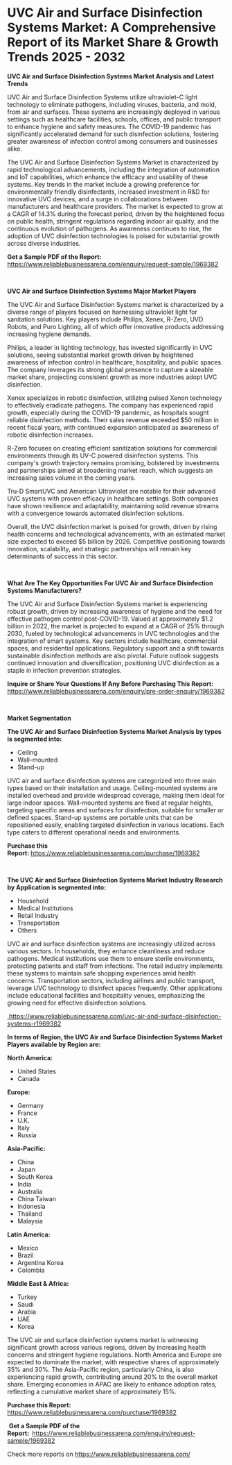 <p><h1>UVC Air and Surface Disinfection Systems Market: A Comprehensive Report of its Market Share & Growth Trends 2025 - 2032</h1></p><p><strong>UVC Air and Surface Disinfection Systems Market Analysis and Latest Trends</strong></p>
<p><p>UVC Air and Surface Disinfection Systems utilize ultraviolet-C light technology to eliminate pathogens, including viruses, bacteria, and mold, from air and surfaces. These systems are increasingly deployed in various settings such as healthcare facilities, schools, offices, and public transport to enhance hygiene and safety measures. The COVID-19 pandemic has significantly accelerated demand for such disinfection solutions, fostering greater awareness of infection control among consumers and businesses alike.</p><p>The UVC Air and Surface Disinfection Systems Market is characterized by rapid technological advancements, including the integration of automation and IoT capabilities, which enhance the efficacy and usability of these systems. Key trends in the market include a growing preference for environmentally friendly disinfectants, increased investment in R&D for innovative UVC devices, and a surge in collaborations between manufacturers and healthcare providers. The market is expected to grow at a CAGR of 14.3% during the forecast period, driven by the heightened focus on public health, stringent regulations regarding indoor air quality, and the continuous evolution of pathogens. As awareness continues to rise, the adoption of UVC disinfection technologies is poised for substantial growth across diverse industries.</p></p>
<p><strong>Get a Sample PDF of the Report:&nbsp;</strong> <a href="https://www.reliablebusinessarena.com/enquiry/request-sample/1969382?utm_campaign=3535&utm_medium=2&utm_source=Github&utm_content=ia&utm_term=06042025&utm_id=uvc-air-and-surface-disinfection-systems">https://www.reliablebusinessarena.com/enquiry/request-sample/1969382</a></p>
<p>&nbsp;</p>
<p><strong>UVC Air and Surface Disinfection Systems Major Market Players</strong></p>
<p><p>The UVC Air and Surface Disinfection Systems market is characterized by a diverse range of players focused on harnessing ultraviolet light for sanitation solutions. Key players include Philips, Xenex, R-Zero, UVD Robots, and Puro Lighting, all of which offer innovative products addressing increasing hygiene demands. </p><p>Philips, a leader in lighting technology, has invested significantly in UVC solutions, seeing substantial market growth driven by heightened awareness of infection control in healthcare, hospitality, and public spaces. The company leverages its strong global presence to capture a sizeable market share, projecting consistent growth as more industries adopt UVC disinfection.</p><p>Xenex specializes in robotic disinfection, utilizing pulsed Xenon technology to effectively eradicate pathogens. The company has experienced rapid growth, especially during the COVID-19 pandemic, as hospitals sought reliable disinfection methods. Their sales revenue exceeded $50 million in recent fiscal years, with continued expansion anticipated as awareness of robotic disinfection increases.</p><p>R-Zero focuses on creating efficient sanitization solutions for commercial environments through its UV-C powered disinfection systems. This company's growth trajectory remains promising, bolstered by investments and partnerships aimed at broadening market reach, which suggests an increasing sales volume in the coming years.</p><p>Tru-D SmartUVC and American Ultraviolet are notable for their advanced UVC systems with proven efficacy in healthcare settings. Both companies have shown resilience and adaptability, maintaining solid revenue streams with a convergence towards automated disinfection solutions.</p><p>Overall, the UVC disinfection market is poised for growth, driven by rising health concerns and technological advancements, with an estimated market size expected to exceed $5 billion by 2026. Competitive positioning towards innovation, scalability, and strategic partnerships will remain key determinants of success in this sector.</p></p>
<p>&nbsp;</p>
<p><strong>What Are The Key Opportunities For UVC Air and Surface Disinfection Systems Manufacturers?</strong></p>
<p><p>The UVC Air and Surface Disinfection Systems market is experiencing robust growth, driven by increasing awareness of hygiene and the need for effective pathogen control post-COVID-19. Valued at approximately $1.2 billion in 2022, the market is projected to expand at a CAGR of 25% through 2030, fueled by technological advancements in UVC technologies and the integration of smart systems. Key sectors include healthcare, commercial spaces, and residential applications. Regulatory support and a shift towards sustainable disinfection methods are also pivotal. Future outlook suggests continued innovation and diversification, positioning UVC disinfection as a staple in infection prevention strategies.</p></p>
<p><strong>Inquire or Share Your Questions If Any Before Purchasing This Report:</strong> <a href="https://www.reliablebusinessarena.com/enquiry/pre-order-enquiry/1969382?utm_campaign=3535&utm_medium=2&utm_source=Github&utm_content=ia&utm_term=06042025&utm_id=uvc-air-and-surface-disinfection-systems">https://www.reliablebusinessarena.com/enquiry/pre-order-enquiry/1969382</a></p>
<p>&nbsp;</p>
<p><strong>Market Segmentation</strong></p>
<p><strong>The UVC Air and Surface Disinfection Systems Market Analysis by types is segmented into:</strong></p>
<p><ul><li>Ceiling</li><li>Wall-mounted</li><li>Stand-up</li></ul></p>
<p><p>UVC air and surface disinfection systems are categorized into three main types based on their installation and usage. Ceiling-mounted systems are installed overhead and provide widespread coverage, making them ideal for large indoor spaces. Wall-mounted systems are fixed at regular heights, targeting specific areas and surfaces for disinfection, suitable for smaller or defined spaces. Stand-up systems are portable units that can be repositioned easily, enabling targeted disinfection in various locations. Each type caters to different operational needs and environments.</p></p>
<p><strong>Purchase this Report:&nbsp;</strong><a href="https://www.reliablebusinessarena.com/purchase/1969382?utm_campaign=3535&utm_medium=2&utm_source=Github&utm_content=ia&utm_term=06042025&utm_id=uvc-air-and-surface-disinfection-systems">https://www.reliablebusinessarena.com/purchase/1969382</a></p>
<p>&nbsp;</p>
<p><strong>The UVC Air and Surface Disinfection Systems Market Industry Research by Application is segmented into:</strong></p>
<p><ul><li>Household</li><li>Medical Institutions</li><li>Retail Industry</li><li>Transportation</li><li>Others</li></ul></p>
<p><p>UVC air and surface disinfection systems are increasingly utilized across various sectors. In households, they enhance cleanliness and reduce pathogens. Medical institutions use them to ensure sterile environments, protecting patients and staff from infections. The retail industry implements these systems to maintain safe shopping experiences amid health concerns. Transportation sectors, including airlines and public transport, leverage UVC technology to disinfect spaces frequently. Other applications include educational facilities and hospitality venues, emphasizing the growing need for effective disinfection solutions.</p></p>
<p><a href="https://www.reliablebusinessarena.com/uvc-air-and-surface-disinfection-systems-r1969382?utm_campaign=3535&utm_medium=2&utm_source=Github&utm_content=ia&utm_term=06042025&utm_id=uvc-air-and-surface-disinfection-systems">&nbsp;https://www.reliablebusinessarena.com/uvc-air-and-surface-disinfection-systems-r1969382</a></p>
<p><strong>In terms of Region, the UVC Air and Surface Disinfection Systems Market Players available by Region are:</strong></p>
<p>
    <p> <strong> North America: </strong>
        <ul>
            <li>United States</li>
            <li>Canada</li>
        </ul>
        </p> 
    <p> <strong> Europe: </strong>
        <ul>
            <li>Germany</li>
            <li>France</li>
            <li>U.K.</li>
            <li>Italy</li>
            <li>Russia</li>
        </ul>
        </p> 
    <p> <strong> Asia-Pacific: </strong>
        <ul>
            <li>China</li>
            <li>Japan</li>
            <li>South Korea</li>
            <li>India</li>
            <li>Australia</li>
            <li>China Taiwan</li>
            <li>Indonesia</li>
            <li>Thailand</li>
            <li>Malaysia</li>
        </ul>
        </p> 
    <p> <strong> Latin America: </strong>
        <ul>
            <li>Mexico</li>
            <li>Brazil</li>
            <li>Argentina Korea</li>
            <li>Colombia</li>
        </ul>
        </p> 
    <p> <strong> Middle East & Africa: </strong>
        <ul>
            <li>Turkey</li>
            <li>Saudi</li>
            <li>Arabia</li>
            <li>UAE</li>
            <li>Korea</li>
        </ul>
    </p>
    </p>
<p><p>The UVC air and surface disinfection systems market is witnessing significant growth across various regions, driven by increasing health concerns and stringent hygiene regulations. North America and Europe are expected to dominate the market, with respective shares of approximately 35% and 30%. The Asia-Pacific region, particularly China, is also experiencing rapid growth, contributing around 20% to the overall market share. Emerging economies in APAC are likely to enhance adoption rates, reflecting a cumulative market share of approximately 15%.</p></p>
<p><strong>Purchase this Report: </strong><a href="https://www.reliablebusinessarena.com/purchase/1969382?utm_campaign=3535&utm_medium=2&utm_source=Github&utm_content=ia&utm_term=06042025&utm_id=uvc-air-and-surface-disinfection-systems">https://www.reliablebusinessarena.com/purchase/1969382</a></p>
<p>&nbsp;<strong>Get a Sample PDF of the Report:&nbsp;&nbsp;</strong><a href="https://www.reliablebusinessarena.com/enquiry/request-sample/1969382?utm_campaign=3535&utm_medium=2&utm_source=Github&utm_content=ia&utm_term=06042025&utm_id=uvc-air-and-surface-disinfection-systems">https://www.reliablebusinessarena.com/enquiry/request-sample/1969382</a></p>
<p><strong></strong></p>
<p>Check more reports on <a href="https://www.reliablebusinessarena.com/?utm_campaign=3535&utm_medium=2&utm_source=Github&utm_content=ia&utm_term=06042025&utm_id=uvc-air-and-surface-disinfection-systems">https://www.reliablebusinessarena.com/</a></p>
